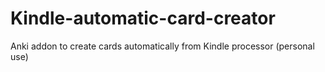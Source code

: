 # Kindle-automatic-card-creator
Anki addon to create cards automatically from Kindle processor (personal use)
